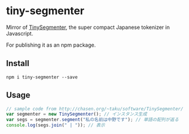 tiny-segmenter
==============

Mirror of [TinySegmenter](http://chasen.org/~taku/software/TinySegmenter/), the super compact Japanese tokenizer in Javascript.

For publishing it as an npm package.

## Install

```shell
npm i tiny-segmenter --save
```

## Usage

```javascript
// sample code from http://chasen.org/~taku/software/TinySegmenter/
var segmenter = new TinySegmenter(); // インスタンス生成
var segs = segmenter.segment("私の名前は中野です"); // 単語の配列が返る
console.log(segs.join(" | ")); // 表示
```
